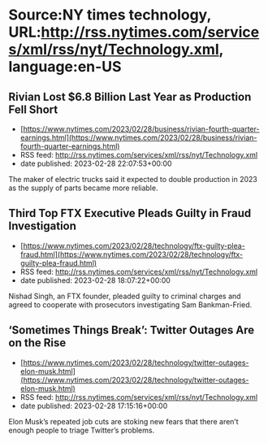 # Source:NY times technology, URL:http://rss.nytimes.com/services/xml/rss/nyt/Technology.xml, language:en-US

## Rivian Lost $6.8 Billion Last Year as Production Fell Short
 - [https://www.nytimes.com/2023/02/28/business/rivian-fourth-quarter-earnings.html](https://www.nytimes.com/2023/02/28/business/rivian-fourth-quarter-earnings.html)
 - RSS feed: http://rss.nytimes.com/services/xml/rss/nyt/Technology.xml
 - date published: 2023-02-28 22:07:53+00:00

The maker of electric trucks said it expected to double production in 2023 as the supply of parts became more reliable.

## Third Top FTX Executive Pleads Guilty in Fraud Investigation
 - [https://www.nytimes.com/2023/02/28/technology/ftx-guilty-plea-fraud.html](https://www.nytimes.com/2023/02/28/technology/ftx-guilty-plea-fraud.html)
 - RSS feed: http://rss.nytimes.com/services/xml/rss/nyt/Technology.xml
 - date published: 2023-02-28 18:07:22+00:00

Nishad Singh, an FTX founder, pleaded guilty to criminal charges and agreed to cooperate with prosecutors investigating Sam Bankman-Fried.

## ‘Sometimes Things Break’: Twitter Outages Are on the Rise
 - [https://www.nytimes.com/2023/02/28/technology/twitter-outages-elon-musk.html](https://www.nytimes.com/2023/02/28/technology/twitter-outages-elon-musk.html)
 - RSS feed: http://rss.nytimes.com/services/xml/rss/nyt/Technology.xml
 - date published: 2023-02-28 17:15:16+00:00

Elon Musk’s repeated job cuts are stoking new fears that there aren’t enough people to triage Twitter’s problems.

